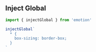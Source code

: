 ## Inject Global

```jsx
import { injectGlobal } from 'emotion'

injectGlobal`
  * {
    box-sizing: border-box;
  }
`
```
